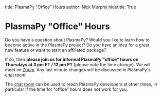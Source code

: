 title: PlasmaPy "Office" Hours
author: Nick Murphy
hidetitle: True

[Zoom]: https://zoom.us/j/91633383503?pwd=QWNkdHpWeFhrYW1vQy91ODNTVG5Ndz09
[chat room]: https://app.element.io/#/room/#plasmapy:openastronomy.org

# PlasmaPy "Office" Hours

Do you have a question about PlasmaPy?  Would you like to learn how to
become active in the PlasmaPy project?  Do you have an idea for a great
new feature or want to start an affiliated package?

If so, then **please join us for informal PlasmaPy "office" hours on
Thursdays at 3 pm ET / 12 pm PT** (please note the time change).  We
will meet on [Zoom].  Any last minute changes will be
discussed in PlasmaPy's [chat room].

The [chat room] can be used to reach PlasmaPy developers at other times,
in particular if the time for "office" hours does not work for you.
